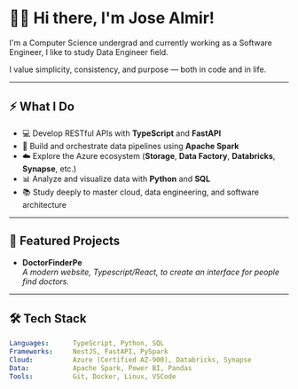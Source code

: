 # 👨‍💻 Hi there, I'm Jose Almir!

I'm a Computer Science undergrad and currently working as a Software Engineer, I like to study Data Engineer field.

I value simplicity, consistency, and purpose — both in code and in life.

---

## ⚡ What I Do

- 💻 Develop RESTful APIs with **TypeScript** and **FastAPI**
- 🧠 Build and orchestrate data pipelines using **Apache Spark**
- ☁️ Explore the Azure ecosystem (**Storage**, **Data Factory**, **Databricks**, **Synapse**, etc.)
- 📊 Analyze and visualize data with **Python** and **SQL**
- 📚 Study deeply to master cloud, data engineering, and software architecture

---

## 📂 Featured Projects

- **DoctorFinderPe**  
  *A modern website, Typescript/React, to create an interface for people find doctors.*
  
---

## 🛠 Tech Stack

```yaml
Languages:      TypeScript, Python, SQL
Frameworks:     NestJS, FastAPI, PySpark
Cloud:          Azure (Certified AZ-900), Databricks, Synapse
Data:           Apache Spark, Power BI, Pandas
Tools:          Git, Docker, Linux, VSCode
